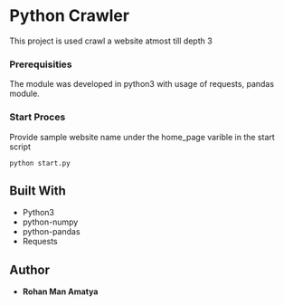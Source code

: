 <h1>Python Crawler</h1>
<p>This project is used crawl a website atmost till depth 3</p>

<h3>Prerequisities</h3>
<p>The module was developed in python3 with usage of requests, pandas module.</p>


<h3>Start Proces</h3>
<p>Provide sample website name under the home_page varible in the start script</p>
<pre>
<code>python start.py</code>
</pre>


<h2>Built With</h2>
<ul>
<li>Python3</li>
<li>python-numpy</li>
  <li>python-pandas</li>
<li>Requests</li>
</ul>

<h2>Author</h2>
<ul>
<li><strong>Rohan Man Amatya</strong></li>
</ul>